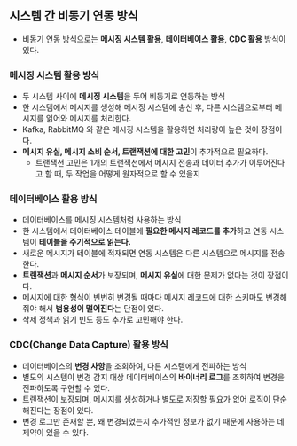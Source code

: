 ## 시스템 간 비동기 연동 방식
- 비동기 연동 방식으로는 **메시징 시스템 활용**, **데이터베이스 활용**, **CDC 활용** 방식이 있다.

### 메시징 시스템 활용 방식
- 두 시스템 사이에 **메시징 시스템**을 두어 비동기로 연동하는 방식
- 한 시스템에서 메시지를 생성해 메시징 시스템에 송신 후, 다른 시스템으로부터 메시지를 읽어와 메시지를 처리한다.
- Kafka, RabbitMQ 와 같은 메시징 시스템을 활용하면 처리량이 높은 것이 장점이다.
- **메시지 유실, 메시지 소비 순서, 트랜잭션에 대한 고민**이 추가적으로 필요하다.
  - 트랜잭션 고민은 1개의 트랜잭션에서 메시지 전송과 데이터 추가가 이루어진다고 할 때, 두 작업을 어떻게 원자적으로 할 수 있을지

### 데이터베이스 활용 방식
- 데이터베이스를 메시징 시스템처럼 사용하는 방식
- 한 시스템에서 데이터베이스 테이블에 **필요한 메시지 레코드를 추가**하고 연동 시스템이 **테이블을 주기적으로 읽는다.**
- 새로운 메시지가 테이블에 적재되면 연동 시스템은 다른 시스템으로 메시지를 전송한다.
- **트랜잭션**과 **메시지 순서**가 보장되며, **메시지 유실**에 대한 문제가 없다는 것이 장점이다.
- 메시지에 대한 형식이 빈번히 변경될 때마다 메시지 레코드에 대한 스키마도 변경해줘야 해서 **범용성이 떨어진다**는 단점이 있다.
- 삭제 정책과 읽기 빈도 등도 추가로 고민해야 한다.

### CDC(Change Data Capture) 활용 방식
- 데이터베이스의 **변경 사항**을 조회하여, 다른 시스템에게 전파하는 방식
- 별도의 시스템이 변경 감지 대상 데이터베이스의 **바이너리 로그**를 조회하여 변경을 전파하도록 구현할 수 있다.
- 트랜잭션이 보장되며, 메시지를 생성하거나 별도로 저장할 필요가 없어 로직이 단순해진다는 장점이 있다.
- 변경 로그만 존재할 뿐, 왜 변경되었는지 추가적인 정보가 없기 때문에 사용하는 데 제약이 있을 수 있다.
